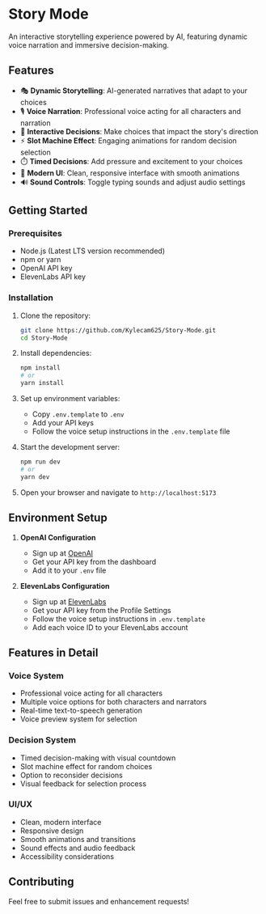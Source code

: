 # Story Mode

An interactive storytelling experience powered by AI, featuring dynamic voice narration and immersive decision-making.

## Features

- 🎭 **Dynamic Storytelling**: AI-generated narratives that adapt to your choices
- 🎙️ **Voice Narration**: Professional voice acting for all characters and narration
- 🎲 **Interactive Decisions**: Make choices that impact the story's direction
- ⚡ **Slot Machine Effect**: Engaging animations for random decision selection
- ⏱️ **Timed Decisions**: Add pressure and excitement to your choices
- 🎨 **Modern UI**: Clean, responsive interface with smooth animations
- 🔊 **Sound Controls**: Toggle typing sounds and adjust audio settings

## Getting Started

### Prerequisites

- Node.js (Latest LTS version recommended)
- npm or yarn
- OpenAI API key
- ElevenLabs API key

### Installation

1. Clone the repository:
   ```bash
   git clone https://github.com/Kylecam625/Story-Mode.git
   cd Story-Mode
   ```

2. Install dependencies:
   ```bash
   npm install
   # or
   yarn install
   ```

3. Set up environment variables:
   - Copy `.env.template` to `.env`
   - Add your API keys
   - Follow the voice setup instructions in the `.env.template` file

4. Start the development server:
   ```bash
   npm run dev
   # or
   yarn dev
   ```

5. Open your browser and navigate to `http://localhost:5173`

## Environment Setup

1. **OpenAI Configuration**
   - Sign up at [OpenAI](https://platform.openai.com)
   - Get your API key from the dashboard
   - Add it to your `.env` file

2. **ElevenLabs Configuration**
   - Sign up at [ElevenLabs](https://elevenlabs.io)
   - Get your API key from the Profile Settings
   - Follow the voice setup instructions in `.env.template`
   - Add each voice ID to your ElevenLabs account

## Features in Detail

### Voice System
- Professional voice acting for all characters
- Multiple voice options for both characters and narrators
- Real-time text-to-speech generation
- Voice preview system for selection

### Decision System
- Timed decision-making with visual countdown
- Slot machine effect for random choices
- Option to reconsider decisions
- Visual feedback for selection process

### UI/UX
- Clean, modern interface
- Responsive design
- Smooth animations and transitions
- Sound effects and audio feedback
- Accessibility considerations

## Contributing

Feel free to submit issues and enhancement requests! 